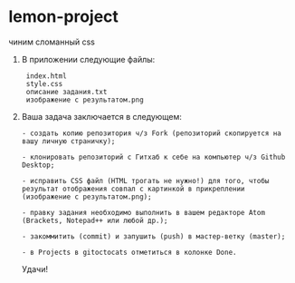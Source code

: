 # lemon-project
чиним сломанный css

1) В приложении следующие файлы:

        index.html
        style.css
        описание задания.txt
        изображение с результатом.png

 2) Ваша задача заключается в следующем:

        - создать копию репозитория ч/з Fork (репозиторий скопируется на вашу личную страничку);

        - клонировать репозиторий с Гитхаб к себе на компьютер ч/з Github Desktop;

        - исправить CSS файл (HTML трогать не нужно!) для того, чтобы результат отображения совпал с картинкой в прикреплении (изображение с результатом.png);

        - правку задания необходимо выполнить в вашем редакторе Atom (Brackets, Notepad++ или любой др.);

        - закоммитить (commit) и запушить (push) в мастер-ветку (master);

        - в Projects в gitoctocats отметиться в колонке Done.

    Удачи!
